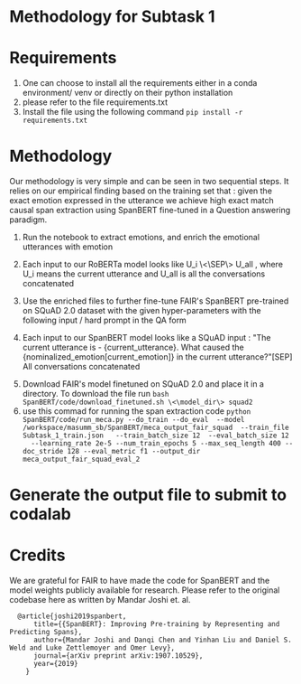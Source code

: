 <h1> Methodology for Subtask 1 </h1>

<h1> Requirements </h1>
<ol>
  <li>One can choose to install all the requirements either in a conda environment/ venv or directly on their python installation</li>
  <li>please refer to the file requirements.txt</li>
  <li>Install the file using the following command <code>pip install -r requirements.txt</code></li>
</ol>

<h1> Methodology </h1>
<p> Our methodology is very simple and can be seen in two sequential steps. It relies on our empirical finding based on the training set that : given the exact emotion expressed in the utterance we achieve high exact match causal span extraction using SpanBERT fine-tuned in a Question answering paradigm.
<ol>
  <li>Run the notebook to extract emotions, and enrich the emotional utterances with emotion</li>
  <li><p>Each input to our RoBERTa model looks like U_i \<\SEP\> U_all , where U_i means the current utterance and U_all is all the conversations concatenated </p></li> 
  <li>Use the enriched files to further fine-tune FAIR's SpanBERT pre-trained on SQuAD 2.0 dataset with the given hyper-parameters with the following input / hard prompt in the QA form</li>
  <li><p>Each input to our SpanBERT model looks like a SQuAD input : "The current utterance is - {current_utterance}. What caused the {nominalized_emotion[current_emotion]} in the current utterance?"[SEP] All conversations concatenated </p></li>
  <li> Download FAIR's model finetuned on SQuAD 2.0 and place it in a directory. To download the file run <code>bash SpanBERT/code/download_finetuned.sh \<\model_dir\> squad2 </model_dir> </code> </li>
  <li> use this commad for running the span extraction code <code>python SpanBERT/code/run_meca.py --do_train --do_eval  --model /workspace/masumm_sb/SpanBERT/meca_output_fair_squad  --train_file Subtask_1_train.json   --train_batch_size 12  --eval_batch_size 12  
  --learning_rate 2e-5 --num_train_epochs 5 --max_seq_length 400 --doc_stride 128 --eval_metric f1 --output_dir meca_output_fair_squad_eval_2</code></li>
</ol>

<h1> Generate the output file to submit to codalab </h1>

<h1> Credits </h1>
We are grateful for FAIR to have made the code for SpanBERT and the model weights publicly available for research.
Please refer to the original codebase here as written by Mandar Joshi et. al.

```
  @article{joshi2019spanbert,
      title={{SpanBERT}: Improving Pre-training by Representing and Predicting Spans},
      author={Mandar Joshi and Danqi Chen and Yinhan Liu and Daniel S. Weld and Luke Zettlemoyer and Omer Levy},
      journal={arXiv preprint arXiv:1907.10529},
      year={2019}
    }
```
